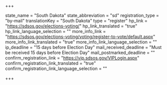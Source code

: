 +++

state_name = "South Dakota"
state_abbreviation = "sd"
registration_type = "by-mail"
translationKey = "South Dakota"
type = "register"
hp_link = "https://sdsos.gov/elections-voting/"
hp_link_translated = "true"
hp_link_language_selection = ""
more_info_link = "https://sdsos.gov/elections-voting/voting/register-to-vote/default.aspx"
more_info_link_translated = "true"
more_info_link_language_selection = ""
ip_deadline = "15 days before Election Day"
mail_received_deadline = "Must be received 15 days before Election Day"
mail_postmarked_deadline = ""
confirm_registration_link = "https://vip.sdsos.gov/VIPLogin.aspx"
confirm_registration_link_translated = "true"
confirm_registration_link_language_selection = ""

+++